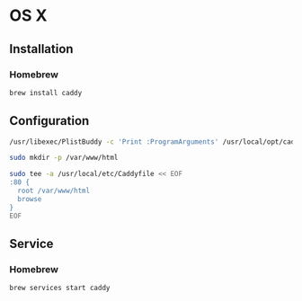 # OS X

## Installation

### Homebrew

```sh
brew install caddy
```

## Configuration

```sh
/usr/libexec/PlistBuddy -c 'Print :ProgramArguments' /usr/local/opt/caddy/homebrew.mxcl.caddy.plist
```

```sh
sudo mkdir -p /var/www/html
```

```sh
sudo tee -a /usr/local/etc/Caddyfile << EOF
:80 {
  root /var/www/html
  browse
}
EOF
```

## Service

### Homebrew

```sh
brew services start caddy
```

